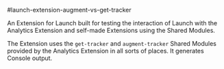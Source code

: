 #launch-extension-augment-vs-get-tracker

An Extension for Launch built for testing the interaction of Launch with the Analytics Extension and self-made Extensions using the Shared Modules.

The Extension uses the ```get-tracker``` and ```augment-tracker``` Shared Modules provided by the Analytics Extension in all sorts of places. It generates Console output.
